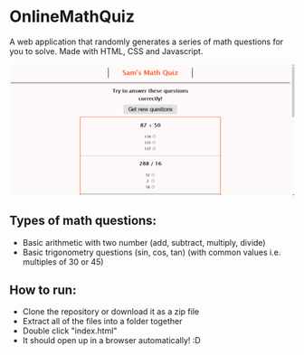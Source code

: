 ﻿# OnlineMathQuiz

A web application that randomly generates a series of math questions for you to solve.
Made with HTML, CSS and Javascript.

![Demo](https://github.com/Nytra/OnlineMathQuiz/blob/master/demo.gif)

## Types of math questions:
- Basic arithmetic with two number (add, subtract, multiply, divide)
- Basic trigonometry questions (sin, cos, tan) (with common values i.e. multiples of 30 or 45)

## How to run:
- Clone the repository or download it as a zip file
- Extract all of the files into a folder together
- Double click "index.html"
- It should open up in a browser automatically! :D

